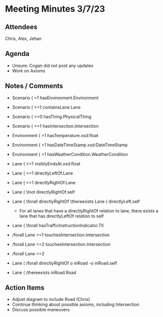 # Meeting Minutes 3/7/23

## Attendees
Chris, Alex, Jehan

## Agenda
 - Unsure: Cogan did not post any updates
 - Work on Axioms

## Notes / Comments
 - Scenario ( =1 hasEnvironment.Environment
 - Scenario ( >=1 containsLane.Lane
 - Scenario ( >=0 hasThing.PhysicalThing
 - Scenario ( >=1 hasIntersection.Intersection

 - Environment ( =1 hasTemperature.xsd:float
 - Environment ( =1 hasDateTimeStamp.xsd:DateTimeStamp
 - Environment ( =1 hasWeatherCondition.WeatherCondition
 
 - Lane ( <=1 visiblyEndsAt.xsd:float
 - Lane ( <=1 directlyLeftOf.Lane
 - Lane ( <=1 directlyRightOf.Lane
 - Lane ( \lnot directlyRightOf.self
 - Lane ( \forall directlyRightOf \thereexists Lane ( directlyLeft.self
   - For all lanes that have a directlyRightOf relation to lane, there exists a lane that has directlyLeftOf relation to self
 - Lane ( \forall hasTrafficInstructionIndicator.TII
 - /forall Lane >=1 touchesIntersection.Intersection
 - /forall Lane <=2 touchesIntersection.Intersection
 - /forall Lane <=2 
 - Lane ( /forall directlyRightOf o inRoad -o inRoad.self
 - Lane ( /thereexists inRoad.Road


## Action Items
- Adjust diagram to include Road (Chris)
- Continue thinking about possible axioms, including Intersection
- Discuss possible maneuvers
